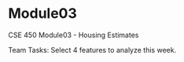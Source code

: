 # Module03
CSE 450 Module03 - Housing Estimates

Team Tasks: 
Select 4 features to analyze this week.

    
